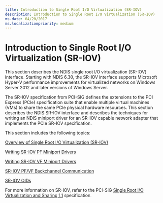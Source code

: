 ```yaml
---
title: Introduction to Single Root I/O Virtualization (SR-IOV)
description: Introduction to Single Root I/O Virtualization (SR-IOV)
ms.date: 04/20/2017
ms.localizationpriority: medium
---
```


# Introduction to Single Root I/O Virtualization (SR-IOV)


This section describes the NDIS single root I/O virtualization (SR-IOV) interface. Starting with NDIS 6.30, the SR-IOV interface supports Microsoft Hyper-V performance improvements for virtualized networks on Windows Server 2012 and later versions of Windows Server.

The SR-IOV specification from PCI-SIG defines the extensions to the PCI Express (PCIe) specification suite that enable multiple virtual machines (VMs) to share the same PCIe physical hardware resources. This section describes the NDIS SR-IOV interface and describes the techniques for writing an NDIS miniport driver for an SR-IOV capable network adapter that implements the PCIe SR-IOV specification.

This section includes the following topics:

[Overview of Single Root I/O Virtualization (SR-IOV)](overview-of-single-root-i-o-virtualization--sr-iov-.md)

[Writing SR-IOV PF Miniport Drivers](writing-sr-iov-pf-miniport-drivers.md)

[Writing SR-IOV VF Miniport Drivers](writing-sr-iov-vf-miniport-drivers.md)

[SR-IOV PF/VF Backchannel Communication](sr-iov-pf-vf-backchannel-communication.md)

[SR-IOV OIDs](sr-iov-oids.md)

For more information on SR-IOV, refer to the PCI-SIG [Single Root I/O Virtualization and Sharing 1.1](https://pcisig.com/specifications/iov/single_root) specification.

 

 





